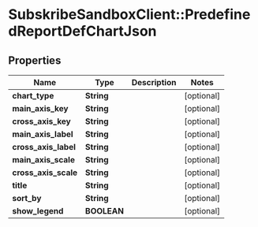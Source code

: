 # SubskribeSandboxClient::PredefinedReportDefChartJson

## Properties
Name | Type | Description | Notes
------------ | ------------- | ------------- | -------------
**chart_type** | **String** |  | [optional] 
**main_axis_key** | **String** |  | [optional] 
**cross_axis_key** | **String** |  | [optional] 
**main_axis_label** | **String** |  | [optional] 
**cross_axis_label** | **String** |  | [optional] 
**main_axis_scale** | **String** |  | [optional] 
**cross_axis_scale** | **String** |  | [optional] 
**title** | **String** |  | [optional] 
**sort_by** | **String** |  | [optional] 
**show_legend** | **BOOLEAN** |  | [optional] 



